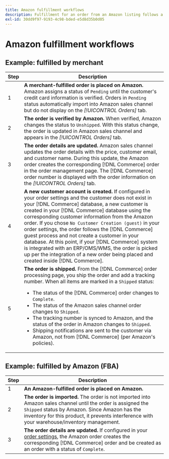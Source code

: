 ```yaml
---
title: Amazon fulfillment workflows
description: Fulfillment for an order from an Amazon listing follows a specific sequence from order submission to shipping.
exl-id: 30dd9f97-9193-4c98-bded-e5d8d35b0d05
---
```

# Amazon fulfillment workflows

## Example: fulfilled by merchant

|Step | Description |
|----|----|
|1| **A merchant-fulfilled order is placed on Amazon.** Amazon assigns a status of `Pending` until the customer's credit card information is verified. Orders in `Pending` status automatically import into Amazon sales channel but do not display on the _[!UICONTROL Orders]_ tab.|
|2| **The order is verified by Amazon.** When verified, Amazon changes the status to `Unshipped`. With this status change, the order is updated in Amazon sales channel and appears in the _[!UICONTROL Orders]_ tab.|
|3| **The order details are updated.** Amazon sales channel updates the order details with the price, customer email, and customer name. During this update, the Amazon order creates the corresponding [!DNL Commerce] order in the order management page. The [!DNL Commerce] order number is displayed with the order information on the _[!UICONTROL Orders]_ tab.|
|4| **A new customer account is created.** If configured in your order settings and the customer does not exist in your [!DNL Commerce] database, a new customer is created in your [!DNL Commerce] database using the corresponding customer information from the Amazon order. If you chose `No Customer Creation (guest)` in your order settings, the order follows the [!DNL Commerce] guest process and not create a customer in your database. At this point, if your [!DNL Commerce] system is integrated with an ERP/OMS/WMS, the order is picked up per the integration of a new order being placed and created inside [!DNL Commerce].|
|5| **The order is shipped.** From the [!DNL Commerce] order processing page, you ship the order and add a tracking number. When all items are marked in a `Shipped` status:<ul><li>The status of the [!DNL Commerce] order changes to `Complete`.</li><li>The status of the Amazon sales channel order changes to `Shipped`.</li><li>The tracking number is synced to Amazon, and the status of the order in Amazon changes to `Shipped`.</li><li>Shipping notifications are sent to the customer via Amazon, not from [!DNL Commerce] (per Amazon's policies).|

## Example: fulfilled by Amazon (FBA)

|Step | Description |
|---|---|
|1| **An Amazon-fulfilled order is placed on Amazon.** |
|2| **The order is imported.** The order is not imported into Amazon sales channel until the order is assigned the `Shipped` status by Amazon. Since Amazon has the inventory for this product, it prevents interference with your warehouse/inventory management. |
|3| **The order details are updated.** If configured in your [order settings](./order-settings.md), the Amazon order creates the corresponding [!DNL Commerce] order and be created as an order with a status of `Complete`. |
